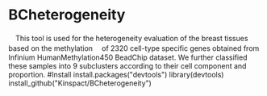 # BCheterogeneity
　This tool is used for the heterogeneity evaluation of the breast tissues based on the methylation　
of 2320 cell-type specific genes obtained from Infinium HumanMethylation450 BeadChip dataset. We
further classified these samples into 9 subclusters according to their cell component and proportion.
#Install
    install.packages("devtools")
    library(devtools)
    install_github("Kinspact/BCheterogeneity")
